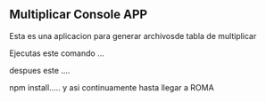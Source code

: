 ## Multiplicar Console APP

Esta es una aplicacion para generar archivosde tabla de multiplicar

Ejecutas este comando
...

despues este
....


npm install.....
y asi continuamente hasta llegar a ROMA